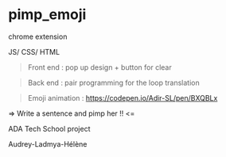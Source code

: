 # pimp_emoji

chrome extension 

JS/ CSS/ HTML 

> Front end : pop up design + button for clear 

> Back end : pair programming for the loop translation 

> Emoji animation : https://codepen.io/Adir-SL/pen/BXQBLx


=> Write a sentence and pimp her !! <=



ADA Tech School project 

Audrey-Ladmya-Hélène


